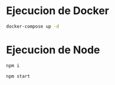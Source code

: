 # Ejecucion de Docker

```cmd
docker-compose up -d
```

# Ejecucion de Node


```cmd
npm i
```


```cmd
npm start
```